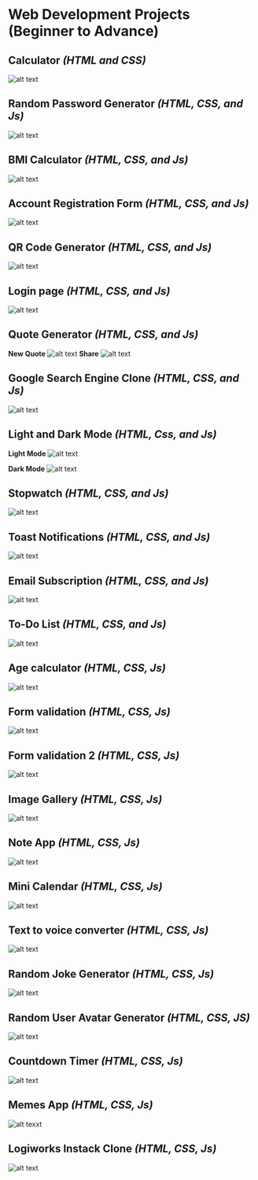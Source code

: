 # Web Development Projects (Beginner to Advance)      
## Calculator _(HTML and CSS)_ <br>       
![alt text](https://github.com/AkashKobal/web-development/blob/main/1.%20Calculator/calculator%20output.png)          
    
## Random Password Generator _(HTML, CSS, and Js)_ <br>     
![alt text](https://github.com/AkashKobal/web-development/blob/main/2.%20Random%20Password%20Generator/random%20password%20generator%20output.png) 
 
## BMI Calculator  _(HTML, CSS, and Js)_ <br>         
![alt text](https://github.com/AkashKobal/web-development/blob/main/3.%20Body%20Mass%20Index%20Calculator/bmi%20calculator%20output.png)     
   
## Account Registration Form  _(HTML, CSS, and Js)_ <br>   
![alt text](https://github.com/AkashKobal/web-development/blob/main/4.%20Account%20Registration%20Form/account%20registration%20form%20output.png)    
   
## QR Code Generator  _(HTML, CSS, and Js)_ <br> 
![alt text](https://github.com/AkashKobal/web-development/blob/main/5.%20QR%20Code%20Generator/qr%20code%20generator.png) 
 
## Login page  _(HTML, CSS, and Js)_ <br> 
![alt text](https://github.com/AkashKobal/web-development/blob/main/6.%20Login%20Page/login%20page%20output.png)

## Quote Generator _(HTML, CSS, and Js)_ <br>
**New Quote**
![alt text](https://github.com/AkashKobal/web-development/blob/main/7.%20Quotes%20Generator/new%20quote%20output.png)
**Share**
![alt text](https://github.com/AkashKobal/web-development/blob/main/7.%20Quotes%20Generator/share%20output.png)

## Google Search Engine Clone _(HTML, CSS, and Js)_
![alt text](https://github.com/AkashKobal/web-development/blob/main/8.%20Google%20Search%20Engine%20Clone/output.png)

## Light and Dark Mode _(HTML, Css, and Js)_
**Light Mode**
![alt text](https://github.com/AkashKobal/web-development/blob/main/9.%20Light%20and%20Dark%20Mode/output%20lightmode.png)

**Dark Mode**
![alt text](https://github.com/AkashKobal/web-development/blob/main/9.%20Light%20and%20Dark%20Mode/output%20darkmode.png)

## Stopwatch _(HTML, CSS, and Js)_
![alt text](https://github.com/AkashKobal/web-development/blob/main/10.%20Stopwatch/output.png)

## Toast Notifications  _(HTML, CSS, and Js)_
![alt text](https://github.com/AkashKobal/web-development/blob/main/11.%20Toast%20Notification/output.png)

## Email Subscription _(HTML, CSS, and Js)_
![alt text](https://github.com/AkashKobal/web-development/blob/main/12.%20Email%20Subscription/output.png)

## To-Do List _(HTML, CSS, and Js)_
![alt text](https://github.com/AkashKobal/web-development/blob/main/13.%20To%20Do%20List/output.png)

## Age calculator _(HTML, CSS, Js)_
![alt text](https://github.com/AkashKobal/web-development/blob/main/14.%20Age%20Calculator/output.png)

## Form validation _(HTML, CSS, Js)_
![alt text](https://github.com/AkashKobal/web-development/blob/main/15.%20Form%20Validation/output.png)

## Form validation 2 _(HTML, CSS, Js)_
![alt text](https://github.com/AkashKobal/web-development/blob/main/16.%20Form%20Validation%202/Screenshot%20(327).png)

## Image Gallery _(HTML, CSS, Js)_
![alt text](https://github.com/AkashKobal/web-development/blob/main/17.%20Image%20Gallery/Screenshot%20(325).png)

## Note App _(HTML, CSS, Js)_
![alt text](https://github.com/AkashKobal/web-development/blob/main/18.%20Create%20Notes/Screenshot%20(329).png)

## Mini Calendar _(HTML, CSS, Js)_
![alt text](https://github.com/AkashKobal/web-development/blob/main/19.%20Mini%20Calendar/Screenshot%20(337).png)

## Text to voice converter _(HTML, CSS, Js)_
![alt text](https://github.com/AkashKobal/web-development/blob/main/20.%20Text%20to%20Voice%20Converter/Screenshot%20(338).png)

## Random Joke Generator _(HTML, CSS, Js)_
![alt text](https://github.com/AkashKobal/web-development/blob/main/21.%20Random%20Jocke%20Generator/Screenshot%20(339).png)

## Random User Avatar Generator _(HTML, CSS, JS)_
![alt text](https://github.com/AkashKobal/web-development/blob/main/22.%20Random%20User%20Avatar%20Generator/Screenshot%20(340).png)

## Countdown Timer _(HTML, CSS, Js)_
![alt text](https://github.com/AkashKobal/web-development/blob/main/23.%20Countdown%20Timer/Screenshot%20(342).png)

## Memes App _(HTML, CSS, Js)_
![alt texxt](https://github.com/AkashKobal/web-development/blob/main/24.%20Memes%20App/Screenshot%20(343).png)

## Logiworks Instack Clone _(HTML, CSS, Js)_
![alt text](https://github.com/AkashKobal/web-development/blob/main/25.%20Logiworks%20Instack%20Clone/Screenshot%20(346).png)

